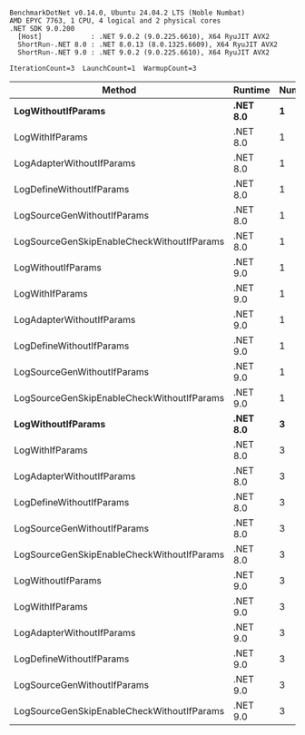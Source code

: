 ```

BenchmarkDotNet v0.14.0, Ubuntu 24.04.2 LTS (Noble Numbat)
AMD EPYC 7763, 1 CPU, 4 logical and 2 physical cores
.NET SDK 9.0.200
  [Host]            : .NET 9.0.2 (9.0.225.6610), X64 RyuJIT AVX2
  ShortRun-.NET 8.0 : .NET 8.0.13 (8.0.1325.6609), X64 RyuJIT AVX2
  ShortRun-.NET 9.0 : .NET 9.0.2 (9.0.225.6610), X64 RyuJIT AVX2

IterationCount=3  LaunchCount=1  WarmupCount=3  

```
| Method                                     | Runtime  | Number | Mean      | Error     | StdDev   | Min       | Max       | Gen0   | Allocated |
|------------------------------------------- |--------- |------- |----------:|----------:|---------:|----------:|----------:|-------:|----------:|
| **LogWithoutIfParams**                         | **.NET 8.0** | **1**      |  **60.88 ns** |  **3.660 ns** | **0.201 ns** |  **60.65 ns** |  **61.02 ns** | **0.0052** |      **88 B** |
| LogWithIfParams                            | .NET 8.0 | 1      |  61.02 ns |  4.758 ns | 0.261 ns |  60.83 ns |  61.32 ns | 0.0052 |      88 B |
| LogAdapterWithoutIfParams                  | .NET 8.0 | 1      |  59.75 ns | 12.382 ns | 0.679 ns |  58.99 ns |  60.30 ns | 0.0052 |      88 B |
| LogDefineWithoutIfParams                   | .NET 8.0 | 1      |  19.94 ns |  1.408 ns | 0.077 ns |  19.89 ns |  20.03 ns |      - |         - |
| LogSourceGenWithoutIfParams                | .NET 8.0 | 1      |  19.90 ns |  0.456 ns | 0.025 ns |  19.88 ns |  19.93 ns |      - |         - |
| LogSourceGenSkipEnableCheckWithoutIfParams | .NET 8.0 | 1      |  19.30 ns |  0.839 ns | 0.046 ns |  19.25 ns |  19.34 ns |      - |         - |
| LogWithoutIfParams                         | .NET 9.0 | 1      |  59.05 ns |  6.787 ns | 0.372 ns |  58.63 ns |  59.34 ns | 0.0052 |      88 B |
| LogWithIfParams                            | .NET 9.0 | 1      |  59.08 ns |  3.650 ns | 0.200 ns |  58.86 ns |  59.26 ns | 0.0052 |      88 B |
| LogAdapterWithoutIfParams                  | .NET 9.0 | 1      |  60.68 ns |  6.297 ns | 0.345 ns |  60.30 ns |  60.98 ns | 0.0052 |      88 B |
| LogDefineWithoutIfParams                   | .NET 9.0 | 1      |  19.99 ns |  2.345 ns | 0.129 ns |  19.91 ns |  20.14 ns |      - |         - |
| LogSourceGenWithoutIfParams                | .NET 9.0 | 1      |  19.94 ns |  1.913 ns | 0.105 ns |  19.87 ns |  20.06 ns |      - |         - |
| LogSourceGenSkipEnableCheckWithoutIfParams | .NET 9.0 | 1      |  20.17 ns | 11.735 ns | 0.643 ns |  19.46 ns |  20.72 ns |      - |         - |
| **LogWithoutIfParams**                         | **.NET 8.0** | **3**      | **184.23 ns** | **25.081 ns** | **1.375 ns** | **182.68 ns** | **185.30 ns** | **0.0157** |     **264 B** |
| LogWithIfParams                            | .NET 8.0 | 3      | 176.34 ns | 17.108 ns | 0.938 ns | 175.31 ns | 177.15 ns | 0.0157 |     264 B |
| LogAdapterWithoutIfParams                  | .NET 8.0 | 3      | 180.04 ns | 11.507 ns | 0.631 ns | 179.32 ns | 180.45 ns | 0.0157 |     264 B |
| LogDefineWithoutIfParams                   | .NET 8.0 | 3      |  59.50 ns |  0.239 ns | 0.013 ns |  59.49 ns |  59.52 ns |      - |         - |
| LogSourceGenWithoutIfParams                | .NET 8.0 | 3      |  58.68 ns |  4.215 ns | 0.231 ns |  58.54 ns |  58.94 ns |      - |         - |
| LogSourceGenSkipEnableCheckWithoutIfParams | .NET 8.0 | 3      |  57.30 ns |  0.554 ns | 0.030 ns |  57.28 ns |  57.34 ns |      - |         - |
| LogWithoutIfParams                         | .NET 9.0 | 3      | 177.04 ns | 75.332 ns | 4.129 ns | 174.15 ns | 181.77 ns | 0.0157 |     264 B |
| LogWithIfParams                            | .NET 9.0 | 3      | 176.45 ns | 18.077 ns | 0.991 ns | 175.81 ns | 177.59 ns | 0.0157 |     264 B |
| LogAdapterWithoutIfParams                  | .NET 9.0 | 3      | 177.82 ns | 27.124 ns | 1.487 ns | 176.24 ns | 179.19 ns | 0.0157 |     264 B |
| LogDefineWithoutIfParams                   | .NET 9.0 | 3      |  59.37 ns |  3.326 ns | 0.182 ns |  59.22 ns |  59.57 ns |      - |         - |
| LogSourceGenWithoutIfParams                | .NET 9.0 | 3      |  58.42 ns |  3.141 ns | 0.172 ns |  58.22 ns |  58.53 ns |      - |         - |
| LogSourceGenSkipEnableCheckWithoutIfParams | .NET 9.0 | 3      |  58.08 ns |  1.871 ns | 0.103 ns |  57.96 ns |  58.15 ns |      - |         - |
